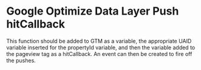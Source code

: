 # Google Optimize Data Layer Push hitCallback
This function should be added to GTM as a variable, the appropriate UAID variable inserted for the propertyId variable, and then the variable added to the pageview tag as a hitCallback. An event can then be created to fire off the pushes.
